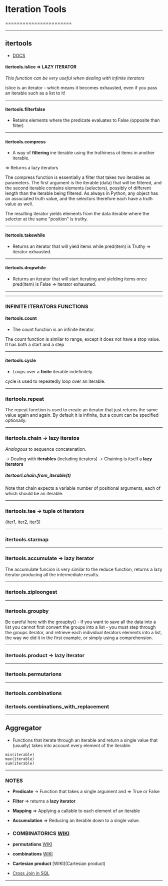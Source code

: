 # Iteration Tools
=======================



-----------------------------------------------------------------------------------------------------

## itertools 

- [DOCS](https://docs.python.org/3.8/library/itertools.html#module-itertools)

#### itertools.islice => LAZY ITERATOR


*This function can be very useful when dealing with infinite iterators*

islice is an iterator - which means it becomes exhausted, even if you pass an iterable such as a list to it!



---------------------------

#### itertools.filterfalse

- Retains elements where the predicate evaluates to False (opposite than filter)


---------------------------


#### itertools.compress

- A way of **filtering** ine iterable using the truthiness ot items in another iterable.


=> Returns a lazy iterators

The compress function is essentially a filter that takes two iterables as parameters. The first argument is the iterable (data) that will be filtered, and the second iterable contains elements (selectors), possibly of different length than the iterable being filtered. As always in Python, any object has an associated truth value, and the selectors therefore each have a truth value as well.

The resulting iterator yields elements from the data iterable where the selector at the same "position" is truthy.

---------------------------

#### itertools.takewhile

- Returns an iterator that will yield items while pred(item) is Truthy => iterator exhausted.

---------------------------

#### itertools.dropwhile

- Returns an iterator that will start iterating and yielding items once pred(item) is False => iterator exhausted.

---------------------------

-----------------------------------------------------------------------------------------------------


### INFINITE ITERATORS FUNCTIONS

#### itertools.count 

- The count function is an infinite iterator.

The count function is similar to range, except it does not have a stop value. It has both a start and a step

---------------------------

#### itertools.cycle 

- Loops over a **finite** iterable indefinitely.

cycle is used to repeatedly loop over an iterable.

---------------------------

### itertools.repeat

The repeat function is used to create an iterator that just returns the same value again and again. By default it is infinite, but a count can be specified optionally:


-----------------------------------------------------------------------------------------------------

### itertools.chain -> lazy iteratos


*Analogous* to sequence concatenation.

 -> Dealing with **iterables** (including iterators)
 -> Chaining is itself a **lazy iterators**

##### itertoorl.chain.from_iterable(t)

Note that chain expects a variable number of positional arguments, each of which should be an iterable.

-----------------------------------------------------------------------------------------------------

### itertools.tee -> tuple ot iterators

(iter1, iter2, iter3)

-----------------------------------------------------------------------------------------------------

### itertools.starmap 

-----------------------------------------------------------------------------------------------------

### itertools.accumulate -> lazy iterator

The accumulate funcion is very similar to the reduce function,
returns a lazy iterator producing all the intermediate results.

-----------------------------------------------------------------------------------------------------

### itertools.ziploongest  

-----------------------------------------------------------------------------------------------------

### itertools.groupby

Be careful here with the groupby() - if you want to save all the data into a list you cannot first convert the groups into a list - you must step through the groups iterator, and retrieve each individual iterators elements into a list, the way we did it in the first example, or simply using a comprehension.

-----------------------------------------------------------------------------------------------------

### itertools.product -> lazy iterator


-----------------------------------------------------------------------------------------------------

### itertools.permutarions

-----------------------------------------------------------------------------------------------------

### itertools.combinations
### itertools.combinations_with_replacement

-----------------------------------------------------------------------------------------------------
## Aggregator

- Functions that iterate through an iterable and return a single value that
(usually) takes into account every element of the iterable.



```
min(iterable)
max(iterable)
sum(iterable)
```


-----------------------------------------------------------------------------------------------------

### NOTES

- **Predicate** -> Function that takes a single argument and => True or False

- **Filter** => returns a **lazy iterator**

- **Mapping** => Applying a callable to each element of an iterable

- **Accumulation** => Reducing an iterable down to a single value.

- ### COMBINATORICS [WIKI](https://en.wikipedia.org/wiki/Combinatorics)

- **permutations** [WIKI](https://en.wikipedia.org/wiki/Permutation)

- **combinations** [WIKI](https://en.wikipedia.org/wiki/Combination)

- **Cartesian product** [WIKI](Cartesian product)

- [Cross Join in SQL](https://www.w3resource.com/sql/joins/cross-join.php)



-----------------------------------------------------------------------------------------------------